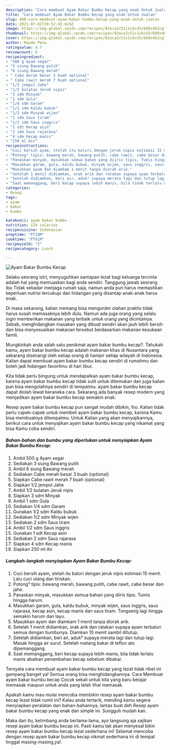 ```yaml
---
description: "Cara membuat Ayam Bakar Bumbu Kecap yang enak Untuk Jualan"
title: "Cara membuat Ayam Bakar Bumbu Kecap yang enak Untuk Jualan"
slug: 408-cara-membuat-ayam-bakar-bumbu-kecap-yang-enak-untuk-jualan
date: 2021-07-01T20:52:43.619Z
image: https://img-global.cpcdn.com/recipes/83aca2c51c1c6cd3/680x482cq70/ayam-bakar-bumbu-kecap-foto-resep-utama.jpg
thumbnail: https://img-global.cpcdn.com/recipes/83aca2c51c1c6cd3/680x482cq70/ayam-bakar-bumbu-kecap-foto-resep-utama.jpg
cover: https://img-global.cpcdn.com/recipes/83aca2c51c1c6cd3/680x482cq70/ayam-bakar-bumbu-kecap-foto-resep-utama.jpg
author: Maude Pena
ratingvalue: 4.7
reviewcount: 8
recipeingredient:
- "500 g Ayam segar"
- "3 siung Bawang putih"
- "6 siung Bawang merah"
- " Cabe merah besar 3 buah optional"
- " Cabe rawit merah 7 buah optional"
- "1/2 jempol Jahe"
- "1/2 bulatan Jeruk nipis"
- "3 sdm Minyak"
- "1 sdm Gula"
- "1/4 sdm Garam"
- "1/2 sdm Kaldu bubuk"
- "1/2 sdm Minyak wijen"
- "2 sdm Saus tiram"
- "1/2 sdm Saus inggris"
- "1 sdt Kecap asin"
- "2 sdm Saus rajarasa"
- "4 sdm Kecap manis"
- "250 ml Air"
recipeinstructions:
- "Cuci bersih ayam, stelah itu baluri dengan jeruk nipis estimasi 15 menit. Lalu cuci ulang dan tiriskan."
- "Potong² tipis: bawang merah, bawang putih, cabe rawit, cabe besar dan jahe."
- "Panaskan minyak, masukkan semua bahan yang diiris tipis. Tumis hingga harum."
- "Masukkan garam, gula, kaldu bubuk, minyak wijen, saus inggris, saus rajarasa, kecap asin, kecap manis dan saus tiram. Tongseng lagi hingga semakin harum dan layu."
- "Masukkan ayam dan diamkam 1 menit tanpa diorak arik."
- "Setelah 1 menit didiamkan, orak arik dan ratakan supaya ayam terbaluri semua dengan bumbunya. Diamkan 10 menit sambil ditutup."
- "Setelah didiamkan, beri air, aduk² supaya merata lagi dan tutup lagi. Masak hingga air surut. Setelah matang bakar di teflon ato dipemanggang."
- "Saat memanggang, beri kecap supaya lebih manis, bila tidak terlalu manis abaikan penambahan kecap sebelum dibakar."
categories:
- Resep
tags:
- ayam
- bakar
- bumbu

katakunci: ayam bakar bumbu 
nutrition: 124 calories
recipecuisine: Indonesian
preptime: "PT34M"
cooktime: "PT41M"
recipeyield: "2"
recipecategory: Lunch

---
```



![Ayam Bakar Bumbu Kecap](https://img-global.cpcdn.com/recipes/83aca2c51c1c6cd3/680x482cq70/ayam-bakar-bumbu-kecap-foto-resep-utama.jpg)

Selaku seorang istri, menyuguhkan santapan lezat bagi keluarga tercinta adalah hal yang memuaskan bagi anda sendiri. Tanggung jawab seorang ibu Tidak sekadar menjaga rumah saja, namun anda pun harus memastikan keperluan nutrisi tercukupi dan hidangan yang disantap anak-anak harus enak.

Di masa  sekarang, kalian memang bisa mengorder olahan praktis tidak harus susah memasaknya lebih dulu. Namun ada juga orang yang selalu ingin memberikan makanan yang terbaik untuk orang yang dicintainya. Sebab, menghidangkan masakan yang dibuat sendiri akan jauh lebih bersih dan bisa menyesuaikan makanan tersebut berdasarkan makanan kesukaan famili. 



Mungkinkah anda salah satu penikmat ayam bakar bumbu kecap?. Tahukah kamu, ayam bakar bumbu kecap adalah makanan khas di Nusantara yang sekarang disenangi oleh setiap orang di hampir setiap wilayah di Indonesia. Kalian dapat membuat ayam bakar bumbu kecap sendiri di rumahmu dan boleh jadi hidangan favoritmu di hari libur.

Kita tidak perlu bingung untuk mendapatkan ayam bakar bumbu kecap, karena ayam bakar bumbu kecap tidak sulit untuk ditemukan dan juga kalian pun bisa mengolahnya sendiri di tempatmu. ayam bakar bumbu kecap dapat diolah lewat beraneka cara. Sekarang ada banyak resep modern yang menjadikan ayam bakar bumbu kecap semakin enak.

Resep ayam bakar bumbu kecap pun sangat mudah dibikin, lho. Kalian tidak perlu capek-capek untuk membeli ayam bakar bumbu kecap, karena Kamu bisa membuatnya ditempatmu. Untuk Kalian yang akan menyajikannya, berikut cara untuk menyajikan ayam bakar bumbu kecap yang nikamat yang bisa Kamu coba sendiri.

<!--inarticleads1-->

##### Bahan-bahan dan bumbu yang diperlukan untuk menyiapkan Ayam Bakar Bumbu Kecap:

1. Ambil 500 g Ayam segar
1. Sediakan 3 siung Bawang putih
1. Ambil 6 siung Bawang merah
1. Sediakan  Cabe merah besar 3 buah (optional)
1. Siapkan  Cabe rawit merah 7 buah (optional)
1. Siapkan 1/2 jempol Jahe
1. Ambil 1/2 bulatan Jeruk nipis
1. Siapkan 3 sdm Minyak
1. Ambil 1 sdm Gula
1. Sediakan 1/4 sdm Garam
1. Gunakan 1/2 sdm Kaldu bubuk
1. Sediakan 1/2 sdm Minyak wijen
1. Sediakan 2 sdm Saus tiram
1. Ambil 1/2 sdm Saus inggris
1. Gunakan 1 sdt Kecap asin
1. Sediakan 2 sdm Saus rajarasa
1. Siapkan 4 sdm Kecap manis
1. Siapkan 250 ml Air




<!--inarticleads2-->

##### Langkah-langkah menyiapkan Ayam Bakar Bumbu Kecap:

1. Cuci bersih ayam, stelah itu baluri dengan jeruk nipis estimasi 15 menit. Lalu cuci ulang dan tiriskan.
1. Potong² tipis: bawang merah, bawang putih, cabe rawit, cabe besar dan jahe.
1. Panaskan minyak, masukkan semua bahan yang diiris tipis. Tumis hingga harum.
1. Masukkan garam, gula, kaldu bubuk, minyak wijen, saus inggris, saus rajarasa, kecap asin, kecap manis dan saus tiram. Tongseng lagi hingga semakin harum dan layu.
1. Masukkan ayam dan diamkam 1 menit tanpa diorak arik.
1. Setelah 1 menit didiamkan, orak arik dan ratakan supaya ayam terbaluri semua dengan bumbunya. Diamkan 10 menit sambil ditutup.
1. Setelah didiamkan, beri air, aduk² supaya merata lagi dan tutup lagi. Masak hingga air surut. Setelah matang bakar di teflon ato dipemanggang.
1. Saat memanggang, beri kecap supaya lebih manis, bila tidak terlalu manis abaikan penambahan kecap sebelum dibakar.




Ternyata cara membuat ayam bakar bumbu kecap yang lezat tidak ribet ini gampang banget ya! Semua orang bisa menghidangkannya. Cara Membuat ayam bakar bumbu kecap Cocok sekali untuk kita yang baru belajar memasak maupun untuk anda yang telah lihai memasak.

Apakah kamu mau mulai mencoba membikin resep ayam bakar bumbu kecap lezat tidak rumit ini? Kalau anda tertarik, mending kamu segera menyiapkan peralatan dan bahan-bahannya, lantas buat deh Resep ayam bakar bumbu kecap yang enak dan simple ini. Sungguh mudah kan. 

Maka dari itu, ketimbang anda berlama-lama, ayo langsung aja sajikan resep ayam bakar bumbu kecap ini. Pasti kamu tak akan menyesal bikin resep ayam bakar bumbu kecap lezat sederhana ini! Selamat mencoba dengan resep ayam bakar bumbu kecap nikmat sederhana ini di tempat tinggal masing-masing,ya!.

